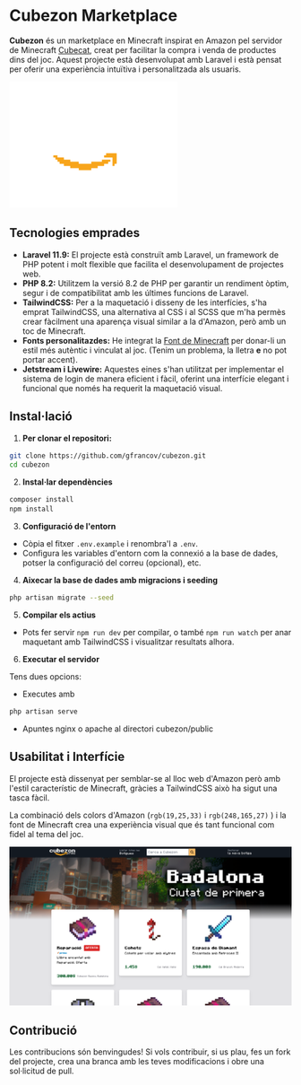 # Cubezon Marketplace

**Cubezon** és un marketplace en Minecraft inspirat en Amazon pel servidor de Minecraft [Cubecat](https://x.com/CubecatOficial), creat per facilitar la compra i venda de productes dins del joc. Aquest projecte està desenvolupat amb Laravel i està pensat per oferir una experiència intuïtiva i personalitzada als usuaris.

<img src="/public/assets/img/cubezon-gran.png" width="300">


## Tecnologies emprades

- **Laravel 11.9:** El projecte està construït amb Laravel, un framework de PHP potent i molt flexible que facilita el desenvolupament de projectes web.
- **PHP 8.2:** Utilitzem la versió 8.2 de PHP per garantir un rendiment òptim, segur i de compatibilitat amb les últimes funcions de Laravel.
- **TailwindCSS:** Per a la maquetació i disseny de les interfícies, s'ha emprat TailwindCSS, una alternativa al CSS i al SCSS que m'ha permès crear fàcilment una aparença visual similar a la d'Amazon, però amb un toc de Minecraft.
- **Fonts personalitazdes:** He integrat la [Font de Minecraft](https://www.fontspace.com/minecraft-font-f28180) per donar-li un estil més autèntic i vinculat al joc. (Tenim un problema, la lletra **e** no pot portar accent).
- **Jetstream i Livewire:** Aquestes eines s'han utilitzat per implementar el sistema de login de manera eficient i fàcil, oferint una interfície elegant i funcional que només ha requerit la maquetació visual.

## Instal·lació

1. **Per clonar el repositori:**
```bash
git clone https://github.com/gfrancov/cubezon.git
cd cubezon
```

2. **Instal·lar dependències**
```bash
composer install
npm install
```

3. **Configuració de l'entorn**
- Còpia el fitxer `.env.example` i renombra'l a `.env`.
- Configura les variables d'entorn com la connexió a la base de dades, potser la configuració del correu (opcional), etc.

  
4. **Aixecar la base de dades amb migracions i seeding**
```bash
php artisan migrate --seed
```

5. **Compilar els actius**
- Pots fer servir `npm run dev` per compilar, o també `npm run watch` per anar maquetant amb TailwindCSS i visualitzar resultats alhora.

  
6. **Executar el servidor**

Tens dues opcions:
- Executes amb
```bash
php artisan serve
```
- Apuntes nginx o apache al directori cubezon/public

## Usabilitat i Interfície

El projecte està dissenyat per semblar-se al lloc web d'Amazon però amb l'estil característic de Minecraft, gràcies a TailwindCSS això ha sigut una tasca fàcil.

La combinació dels colors d'Amazon (`rgb(19,25,33)` i `rgb(248,165,27)` ) i la font de Minecraft crea una experiència visual que és tant funcional com fidel al tema del joc.

![Captura de pantalla del landing de Cubezon](screenshot.png)

## Contribució

Les contribucions són benvingudes! Si vols contribuir, si us plau, fes un fork del projecte, crea una branca amb les teves modificacions i obre una sol·licitud de pull.
